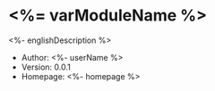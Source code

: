 # <%= varModuleName %>

<%- englishDescription %>

- Author: <%- userName %>
- Version: 0.0.1
- Homepage: <%- homepage %>